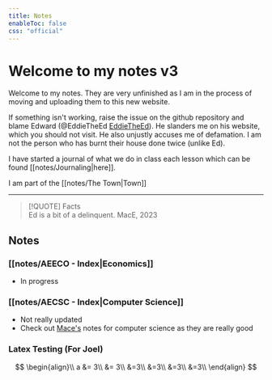 ```yaml
---
title: Notes
enableToc: false
css: "official"
---
```

# Welcome to my notes v3
Welcome to my notes. They are very unfinished as I am in the process of moving and uploading them to this new website. 

If something isn't working, raise the issue on the github repository and blame Edward (@EddieTheEd [EddieTheEd](https://github.com/EddieTheEd)). He slanders me on his website, which you should not visit. He also unjustly accuses me of defamation. I am not the person who has burnt their house done twice (unlike Ed).

I have started a journal of what we do in class each lesson which can be found [[notes/Journaling|here]].

I am part of the [[notes/The Town|Town]]


****
> [!QUOTE] Facts  
>Ed is a bit of a delinquent.
> 	MacE, 2023





## Notes

### [[notes/AEECO - Index|Economics]]
- In progress


### [[notes/AECSC - Index|Computer Science]]
- Not really updated
- Check out [Mace's](https://github.com/MaceChettiyadan/Y11Notes) notes for computer science as they are really good







### Latex Testing (For Joel)
$$
\begin{align}\\
a &= 3\\
&= 3\\
&=3\\
&=3\\
&=3\\
&=3\\
\end{align}
$$





























